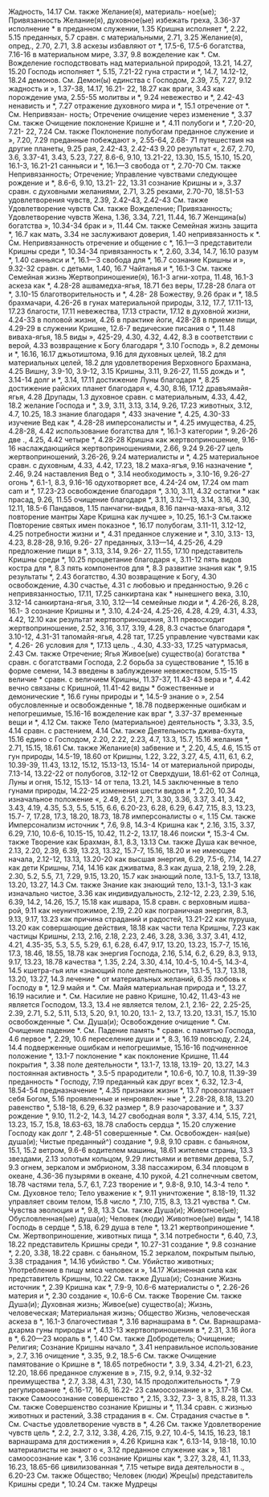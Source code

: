 Жадность, 14.17
См. также Желание(я), материаль- ное(ые); Привязанность Желание(я), духовное(ые) избежать греха, 3.36-37 
исполнение * в преданном служении, 1.35
Кришна исполняет *, 2.22, 5.15 
преданных, 5.7
сравн. с материальными, 2.71, 3.25 
Желание(я), опред., 2.70, 2.71, 3.8 
аскезы избавляют от *, 17.5-6, 17.5-6
богатства, 7.16-16 
в материальном мире, 3.37, 9.8 
вожделение как *.
	См. Вожделение господствовать над материальной природой, 13.21, 14.27, 15.20 
Господь исполняет *, 5.15, 7.21-22 
гуна страсти и *, 14.7, 14.12-12, 18.24 
демонов.
	См. Демон(ы) единства с Господом, 2.39, 7.5, 7.27, 9.12
жадность и », 1.37-38, 14.17, 16.21- 22, 18.27
как враги, 3.43 
как порождение ума, 2.55-55 
молитвы и *, 9.24 
невежество и *, 2.42-43 
ненависть и *, 7.27 
отражение духовного мира и *, 15.1 
отречение от *.
	См. Непривязан- ность; Отречение очищение через изменение *, 3.37 
	См. также Очищение поклонение Кришне и *, 4.11 
полубоги и *, 7.20-20, 7.21- 22, 7.24
См. также Поклонение полубогам преданное служение и », 7.20, 7.29 
преданные побеждают », 2.55-64, 2.68- 71
путешествия на другие планеты, 9.25
рая, 2.42-43, 2.42-43 
9.20 
результат «, 2.67, 2.70, 3.6, 3.37-41, 3.43, 5.23, 7.27, 8.6-6, 9.10, 13.21-22, 13.30, 15.5, 15.10, 15.20, 16.1-3, 16.21-21 
санньяси и *, 16.1—3 
свобода от *, 2.70-70
См. также Непривязанность; Отречение; Управление чувствами
следующее рождение и *, 8.6-6, 9.10, 13.21- 22, 13.31 
сознание Кришны и », 3.37 
сравн. с
духовными желаниями, 2.71, 3.25 
реками, 2.70-70, 18.51-53 
удовлетворения чувств, 2.39, 2.42-43, 2.42-43
См. также Удовлетворение чувств
	См. также Вожделение; Привязанность; Удовлетворение чувств Жена, 1.36, 3.34, 7.21, 11.44, 16.7 
Женщина(ы)
богатства », 10.34-34 
брак и », 11.44
См. также Семейная жизнь защита *, 16.7 
как мать, 3.34
не заслуживают доверия, 1.40 
непривязанность к *.
	См. Непривязанность
отречение и общение с *, 16.1—3 
представители Кришны среди *, 10.34-34
привязанность к *, 2.60, 3.34, 14.7, 16.10
разум *, 1.40 
санньяси и *, 16.1—3 
свобода для *, 16.7 
сознание Кришны и », 9.32-32 
сравн. с детьми, 1.40, 16.7 
Чайтанья и *, 16.1-3 
	См. также Семейная жизнь Жертвоприношение(я), 16.1-3 
агни-хотра, 11.48, 16.1-3 
аскеза как *, 4.28-28 
ашвамедха-ягья, 18.71 
без веры, 17.28-28 
блага от *, 3.10-15 
благотворительность и *, 4.28- 28
Божеству, 9.26 
брак и *, 18.5 
брахмачари, 4.26-26
в гунах материальной природы, 3.12, 17.7, 17.11-13, 17.23 
благости, 17.11 
невежества, 17.13 
страсти, 17.12 
в духовной жизни, 4.24-33 
в половой жизни, 4.26 
в практике йоги, 428-28 
в приеме пищи, 4.29-29 
в служении Кришне, 12.6-7 
ведические писания о *, 11.48 
виваха-ягья, 18.5
виды », 425-29, 4.30, 4.32, 4.42, 8.3 
в соответствии с верой, 4.33 
возвращение к Богу благодаря *, 3.10 
Господь », 8.2 
демоны и *, 16.16, 16.17 
джьотиштома, 9.16 
для духовных целей, 18.2 
для материальных целей, 18.2 
для удовлетворения
Верховного Брахмана, 4.25 
Вишну, 3.9-10, 3.9-12, 3.15 
Кришны, 3.11, 9.26-27, 11.55 
дождь и *, 3.14-14 
долг и *, 3.14, 17.11 
достижение Луны благодаря *, 8.25 
достижение райских планет благодаря «, 4.30, 8.16, 17.12 
дравъямайя-ягья, 4.28 
Друпады, 1.3
духовное сравн. с материальным, 4.33, 4.42, 18.2 
желание Господа и *, 3.9, 3.11, 3.13, 3.14, 9.26, 17.23
животных, 3.12, 4.7, 10.25, 18.3 
знание благодаря *, 433 
значение *, 4.25, 4.30-33 
изучение Вед как *, 4.28-28 
имперсоналисты и *, 4.25 
имущества, 4.25, 4.28-28, 4.42 
использование богатства для *, 16.1-3 
категории *, 9.26-26 
две ., 4.25, 4.42 
четыре *, 4.28-28 
Кришна как
жертвоприношение, 9.16-16 
наслаждающийся жертвоприношениями, 2.66, 9.24 
9.26-27 
цель жертвоприношений, 3.26-26, 9.24 
материалисты и *, 4.25 
материальное сравн. с духовным, 4.33, 4.42, 17.23, 18.2 
маха-ягъя, 9.16 
назначение *, 2.46, 9.24 
наставления Вед о *, 3.14 
необходимость », 3.10-16, 9.26-27 
огонь *, 6.1-1, 8.3, 9.16-16 
одухотворяет все, 4.24-24 
ом, 17.24
ом mam cam и *, 17.23-23 
освобождение благодаря *, 3.10, 3.11, 4.32
остатки * как прасад, 9.26, 11.55 
очищение благодаря *, 3.11, 3.12—13, 3.14, 3.16, 4.30, 12.11, 18.5-6 
Пандавов, 1.15 
панчагни-видья, 8.16 
панча-маха-ягья, 3.12 
повторение мантры Харе Кришна как лучшее », 10.25, 16.1-3 
	См.также Повторение святых имен
показное *, 16.17 
полубогам, 3.11-11, 3.12-12, 4.25 
потребности жизни и *, 4.31 
преданное служение и *, 3.10, 3.13- 13, 4.23, 8.28-28, 9.16, 9.26- 27
преданных, 3.13—14, 4.25-26, 4.29 
предложение пищи в *, 3.13, 3.14, 9.26- 27, 11.55, 17.10 
представитель Кришны среди *, 10.25 
процветание благодаря «, 3.11-12 
пять видов костра для *, 8.3
пять компонентов для *, 8.3 
развитие знания как *, 9.15 
результаты *, 2.43 
богатство, 4.30 
возвращение к Богу, 4.30 
освобождение, 4.30 
счастье, 4.31
с любовью и преданностью, 9.26 
с непривязанностью, 17.11, 17.25 
санкиртана как * нынешнего века, 3.10, 3.12-14 
санкиртана-ягья, 3.10, 3.12—14 
семейные люди и *, 4.26-26, 8.28, 16.1- 3
сознание Кришны и *, 3.10, 4.24-24, 4.25-26, 4.28, 4.29, 4.31, 4.33, 4.42, 12.10
как результат жертвоприношения, 3.11
превосходит жертвоприношение, 2.52, 3.16, 3.17, 3.19, 4.28, 8.3
счастье благодаря *, 3.10-12, 4.31-31
тапомайя-ягья, 4.28 
тат, 17.25
управление чувствами как *, 4.26- 26
условия для *, 17.13 
цель ., 4.30, 4.33-33, 17.25 
чатурмасья, 2.43 
	См. также Отречение; Ягья Живое(ые) существо(а)
богатства * сравн. с богатствами Господа, 2.2
борьба за существование *, 15.16 
в форме семени, 14.3 
введены в заблуждение невежеством, 5.15-15
величие * сравн. с величием Кришны, 11.37-37, 11.43-43 
вера и *, 4.42
вечно связаны с Кришной, 11.41-42 
виды *
божественные и демонические *, 16.6
гуны природы и *, 14.5-9 
знание о », 2.54 
обусловленные и освобожденные *, 18.78
подверженные ошибкам и непогрешимые, 15.16-16 
вожделение как враг *, 3.37-37 
временные вещи и *, 4.12
См. также Тело (материальное) деятельность *, 3.33, 3.5, 4.14 
сравн. с растением, 4.14 
	См. также Деятельность джива-бхута, 15.16 
едино с Господом, 2.20, 2.22, 2.23, 4.7, 13.3, 15.7, 15.16 
желания *, 2.71, 15.15, 18.61
См. также Желание(я) забвение и *, 2.20, 4.5, 4.6, 15.15
от гун природы, 14.5-19, 18.60 
от Кришны, 1.22, 3.22, 3.27, 4.5, 4.11, 6.1, 6.2, 10.39-39, 11.43, 13.12, 15.12, 15.13-13, 15.14- 14
от материальной природы, 7.13-14, 13.22-22 
от полубогов, 3.12-12 
от Сверхдуши, 18.61-62
от Солнца, Луны и огня, 15.12, 15.13- 14
от тела, 13.21, 14.5 
заключенные в тело гунами природы, 14.22-25
изменения шести видов и *, 2.20, 10.34
изначальное положение «, 2.49, 2.51, 2.71, 3.30, 3.36, 3.37, 3.41, 3.42, 3.43, 4.19, 4.35, 5.3, 5.5, 5.15, 6.6, 6.20-23, 6.28, 6.29, 6.47, 7.15, 8.3, 13.23, 15.7- 7, 17.28, 17.3, 18.20, 18.73, 18.78
имперсоналисты о «, 1.15 
	См. также Имперсонализм источник *, 7.6, 9.8, 14.3-4
Кришна как *, 2.16, 3.15, 3.37, 6.29, 7.10, 10.6-6, 10.15-15, 10.42, 11.2-2, 13.17, 18.46 
поиски *, 15.3-4 
	См. также Творение как Брахман, 8.1, 8.3, 13.13 
	См. также Душа как вечное, 2.13, 2.20, 2.39, 6.39, 13.23, 13.32, 15.7-7, 15.16, 18.20
и не имеющее начала, 2.12-12, 13.13, 13.20-20
как высшая энергия, 6.29, 7.5-6, 7.14, 14.27 
как дети Кришны, 7.14, 14.16 
как дживатма, 8.3 
как душа, 2.18, 2.19, 2.28, 2.30, 5.2, 5.5, 7.1, 7.29, 9.15, 13.20, 15.7
как знающий поле, 13.1-5, 13.7, 13.18, 13.20, 13.27, 14.3 
	См. также Знание как знающий тело, 13.1-3, 13.1-3 
как изначально чистое, 3.36 
как индивидуальность, 2.12-12, 2.23, 2.39, 5.16, 6.39, 14.2, 14.26, 15.7, 15.18
как ишвара, 15.8
сравн. с верховным ишва- рой, 9.11
как неуничтожимое, 2.19, 2.20 
как пограничная энергия, 8.3, 9.13, 9.17, 13.23
как причина страданий и радостей, 13.21-22 
как пуруша, 13.20 
как совершающие действия, 18.18
как части тела Кришны, 7.23 
как частицы Кришны, 2.13, 2.16, 2.18, 2.23, 2.46, 3.28, 3.36, 3.37, 3.41, 4.12, 4.21, 4.35-35, 5.3, 5.5, 5.29, 6.1, 6.28, 6.47, 9.17, 13.20, 13.23, 15.7-7, 15.16, 17.3, 18.46, 18.55, 18.78
как энергия Господа, 2.16, 5.14, 6.2, 6.29, 8.3, 9.13, 9.17, 13.23, 18.78 
качества *, 1.35, 2.24, 3.30, 4.14, 10.4-5, 10.4-5, 14.3-4, 14.5
кшетра-гья или «знающий поле деятельности», 13.1-5, 13.7, 13.18, 13.20, 13.27, 14.3
лечение * от материальных желаний, 6.35
любовь к Господу в *, 12.9 
майя и *.
	См. Майя материальная природа и *, 13.27, 16.19
насилие и *.
	См. Насилие не равно Кришне, 10.42, 11.43-43 
не является Господом, 13.3, 13.4 
не является телом, 2.1, 2.16- 22, 2.25-25, 2.39, 2.71, 5.2, 5.11, 5.13, 5.20, 9.1, 10.20, 13.1- 2, 13.7, 13.20, 13.31, 15.7, 15.10
освобожденные *.
	См. Душа(и);
Освобождение очищение *.
	См. Очищение падение *.
	См. Падение память * сравн. с памятью Господа, 4.6
первое *, 2.29, 10.6 
переселение души и *, 8.3, 16.19 
повсюду, 2.24, 14.4 
подверженные ошибкам и непогрешимые, 15.16-16
подчиненное положение *, 13.1-7 
поклонение * как поклонение Кришне, 11.44 
покрытия *, 3.38
поле деятельности *, 13.1-7, 13.18, 13.19- 20, 13.27, 14.3 
постоянная активность *, 3.5-5 
прародители *, 10.6-6, 10.7, 10.8, 11.39-39
преданность * Господу, 7.19 
преданный как друг всех *, 6.32, 12.3-4, 18.54-54 
предназначение *, 4.35 
признаки жизни *, 13.7
провозглашает себя Богом, 5.16 
проявленные и ненроявлен-
ные *, 2.28-28, 8.18, 13.20 
равенство *, 5.18-18, 6.29, 6.32 
размер *, 8.9 
разочарование и *, 3.37 
рождение *, 9.10, 11.2-2, 14.3, 14.27 
свободная воля *, 3.37, 4.14, 5.15, 7.21, 13.23, 15.7, 15.8, 18.63-63, 18.78
слабость сердца *, 15.20 
служение Господу как
долг *, 2.48-51
совершенные *.
	См. Освобожден- ная(ые) душа(и); Чистые преданный^)
создание *, 9.8, 9.10 
сравн. с
баньяном, 15.1, 15.2 
ветром, 9.6-6 
водителем машины, 18.61 
жителем страны, 13.3 
звездами, 2.13 
золотым кольцом, 9.29 
листьями и ветвями дерева, 5.7, 9.3
огнем, зеркалом и эмбрионом, 3.38 
пассажиром, 6.34 
пловцом в океане, 4.36-36 
пузырями в океане, 4.10 
рукой, 4.21
солнечным светом, 18.78 
частями тела, 5.7, 6.1, 7.23 
творение и *, 9.8-8, 9.10, 14.3-4 
тело *.
	См. Духовное тело; Тело уважение к *, 9.11 
уничтожение *, 8.18-19, 11.32 
управляет своим телом, 15.8 
число *, 7.10, 7.15, 8.3, 13.21 
чувства *.
	См. Чувства эволюция и *, 9.8, 13.3 
	См. также Душа(и); Животное(ые); Обусловленная(ые) душа(и); Человек (люди)
Животное(ые) виды *, 14.18
Господь в сердце *, 5.18, 6.29 
душа в теле *, 13.21 
жертвоприношение *.
	См. Жертвоприношение, животных пища *, 3.14
потребности *, 6.40, 7.3, 18.22 
представитель Кришны среди *, 10.27-31 
создание *, 9.8 
сознание *, 2.20, 3.38, 18.22 
сравн. с
баньяном, 15.2
зеркалом, покрытым пылью, 3.38 
страдания *, 14.16
убийство *.
	См. Убийство животных;
Употребление в пищу мяса человек и », 14.17
Жизненная сила как представитель Кришны, 10.22
См. также Душа(и); Сознание Жизнь
источник *, 2.39
Кришна как *, 7.9-9, 10.6-6 
материалисты о *, 2.26-26 
материя и *, 2.30 
создание «, 10.6-6
См. также Творение
	См. также Душа(и); Духовная жизнь; Живое(ые) существо(а); Жизнь, человеческая; Материальная жизнь; Общество Жизнь, человеческая аскеза в *, 16.1-3 
благочестивая *, 3.16 
варнашрама в *.
	См. Варнашрама- дхарма
гуны природы и *, 4.13-13 
жертвоприношения в *, 2.31, 3.16 
йога в *, 6.20—23 
мораль в *, 1.40
См. также Добродетель; Очищение; Религия; Сознание Кришны начало *, 3.41
неправильное использование », 2.7, 3.16
очищение *, 3.35, 9.2, 18.5-6 
	См. также Очищение памятование о Кришне в *, 18.65 
потребности *, 3.9, 3.34, 4.21-21, 6.23, 12.20, 18.66 
преданное служение в », 7.15, 9.2, 9.14, 9.32-32
преимущества *, 2.7, 3.38, 4.31, 7.30, 14.15
продолжительность *, 7.9 
регулирование *, 6.16-17, 16.6, 16.22- 23
самоосознание и », 3.17-18 
	См. также Самоосознание совершенство *, 2.15, 3.32, 7.3- 3, 8.15, 8.28, 11.33
См. также Совершенство сознание Кришны и *, 11.34 
сравн. с жизнью животных и растений, 3.38
страдания в «.
	См. Страдания счастье в *.
	См. Счастье удовлетворение чувств в *, 4.26 
	См. также Удовлетворение чувств
цель *, 2.2, 2.7, 3.12, 3.38, 4.26, 7.15, 9.27, 10.4-5, 14.15, 16.23, 18.1
варнашрама для достижения », 4.26
Кришна как *, 6.13-14, 9.18-18, 10.10
материалисты не знают о «, 3.12 
преданное служение как », 18.1 
самоосознание как *, 3.16 
сознание Кришны как *, 3.27, 3.28, 4.1, 11.33, 16.23, 18.65-66
цивилизованная *, 7.15 
четыре вида деятельности в ., 6.20-23
См. также Общество; Человек (люди)
Жрец(ы)
представитель Кришны среди *, 10.24 
	См. также Мудрецы